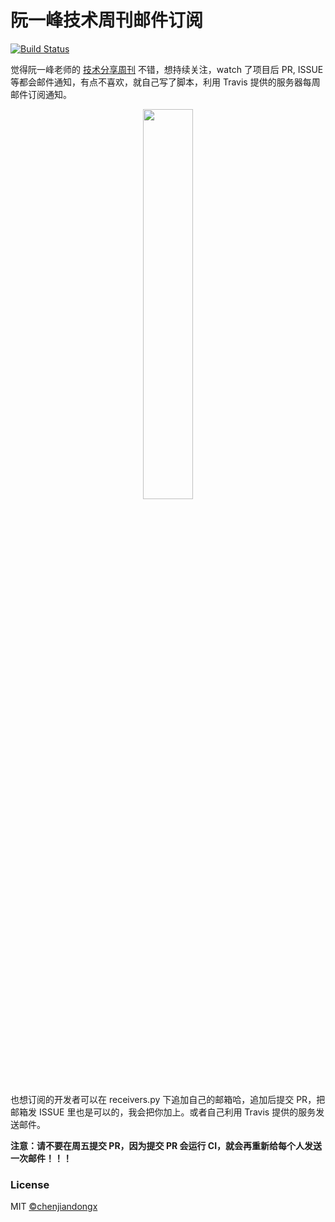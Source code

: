 # 阮一峰技术周刊邮件订阅

[![Build Status](https://travis-ci.com/chenjiandongx/weekly-email-subscribe.svg?branch=master)](https://travis-ci.org/chenjiandongx/weekly-email-subscribe)

觉得阮一峰老师的 [技术分享周刊](https://github.com/ruanyf/weekly) 不错，想持续关注，watch 了项目后 PR, ISSUE 等都会邮件通知，有点不喜欢，就自己写了脚本，利用 Travis 提供的服务器每周邮件订阅通知。

<div align="center">
    <img width="40%" src="https://user-images.githubusercontent.com/19553554/47614521-0832b000-dadc-11e8-9994-0951b75cae25.png">
</div>

也想订阅的开发者可以在 receivers.py 下追加自己的邮箱哈，追加后提交 PR，把邮箱发 ISSUE 里也是可以的，我会把你加上。或者自己利用 Travis 提供的服务发送邮件。

**注意：请不要在周五提交 PR，因为提交 PR 会运行 CI，就会再重新给每个人发送一次邮件！！！**

### License

MIT [©chenjiandongx](https://github.com/chenjiandongx)
